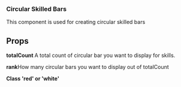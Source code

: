<h3>Circular Skilled Bars</h3>
<p>This component is used for creating circular skilled bars</p>

<h2>Props</h2>
<p><b>totalCount </b>A total count of circular bar you want to display for skills. </p>
<p><b>rank</b>How many circular bars you want to display out of totalCount</p>
<p><b>Class 'red' or 'white'</b></p>
